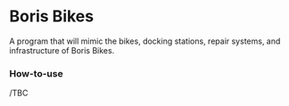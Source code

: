 # Boris Bikes #

A program that will mimic the bikes, docking stations, repair systems, and infrastructure of Boris Bikes. 

### How-to-use ###

/TBC